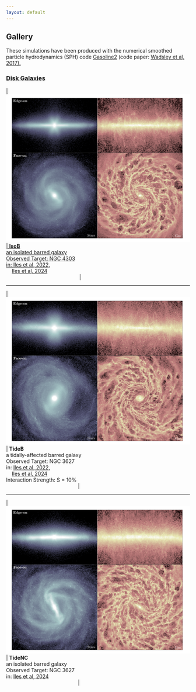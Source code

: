 ```yaml
---
layout: default
---
```

<style>
table {
    border-collapse: collapse;
}
table, th, td {
   border: none;
}
blockquote {
    border-left: none;
    padding-left: 10px;
}
</style>

## Gallery
These simulations have been produced with the numerical smoothed particle hydrodynamics (SPH) code <a href="https://gasoline-code.com">Gasoline2</a> (code paper: <a href="https://ui.adsabs.harvard.edu/abs/2017MNRAS.471.2357W/abstract">Wadsley et al, 2017).  

### Disk Galaxies

|![IsoB](./assets/images/gallery/IsoB_aesthetic.png)| **IsoB** <br> an isolated barred galaxy <br> Observed Target: NGC 4303 <br> in: <a href="https://ui.adsabs.harvard.edu/abs/2022MNRAS.510.3899I/abstract">Iles et al, 2022</a>,<br> &nbsp;&nbsp;&nbsp;&nbsp;<a href="https://ui.adsabs.harvard.edu/abs/2024MNRAS.527.2799I/abstract">Iles et al, 2024</a> <br> &nbsp;&nbsp;&nbsp;&nbsp;&nbsp;&nbsp;&nbsp;&nbsp;&nbsp;&nbsp;&nbsp;&nbsp;&nbsp;&nbsp;&nbsp;&nbsp;&nbsp;&nbsp;&nbsp;&nbsp;&nbsp;&nbsp;&nbsp;&nbsp;&nbsp;&nbsp;&nbsp;&nbsp;&nbsp;&nbsp;&nbsp;&nbsp;&nbsp;&nbsp;&nbsp;&nbsp;&nbsp;&nbsp;&nbsp;&nbsp;&nbsp;&nbsp;&nbsp;&nbsp;&nbsp;&nbsp;&nbsp;&nbsp;&nbsp;&nbsp; |

* * *

|![TideB](./assets/images/gallery/TideB_aesthetic.png)| **TideB** <br> a tidally-affected barred galaxy <br> Observed Target: NGC 3627 <br> in: <a href="https://ui.adsabs.harvard.edu/abs/2022MNRAS.510.3899I/abstract">Iles et al, 2022</a>,<br> &nbsp;&nbsp;&nbsp;&nbsp;<a href="https://ui.adsabs.harvard.edu/abs/2024MNRAS.527.2799I/abstract">Iles et al, 2024</a> <br> Interaction Strength: S = 10% <br> &nbsp;&nbsp;&nbsp;&nbsp;&nbsp;&nbsp;&nbsp;&nbsp;&nbsp;&nbsp;&nbsp;&nbsp;&nbsp;&nbsp;&nbsp;&nbsp;&nbsp;&nbsp;&nbsp;&nbsp;&nbsp;&nbsp;&nbsp;&nbsp;&nbsp;&nbsp;&nbsp;&nbsp;&nbsp;&nbsp;&nbsp;&nbsp;&nbsp;&nbsp;&nbsp;&nbsp;&nbsp;&nbsp;&nbsp;&nbsp;&nbsp;&nbsp;&nbsp;&nbsp;&nbsp;&nbsp;&nbsp;&nbsp;&nbsp;&nbsp;|

* * *

|![TideNC](./assets/images/gallery/TideNC_aesthetic.png)| **TideNC** <br> an isolated barred galaxy <br> Observed Target: NGC 3627 <br> in: <a href="https://ui.adsabs.harvard.edu/abs/2024MNRAS.527.2799I/abstract">Iles et al, 2024</a> <br> &nbsp;&nbsp;&nbsp;&nbsp;&nbsp;&nbsp;&nbsp;&nbsp;&nbsp;&nbsp;&nbsp;&nbsp;&nbsp;&nbsp;&nbsp;&nbsp;&nbsp;&nbsp;&nbsp;&nbsp;&nbsp;&nbsp;&nbsp;&nbsp;&nbsp;&nbsp;&nbsp;&nbsp;&nbsp;&nbsp;&nbsp;&nbsp;&nbsp;&nbsp;&nbsp;&nbsp;&nbsp;&nbsp;&nbsp;&nbsp;&nbsp;&nbsp;&nbsp;&nbsp;&nbsp;&nbsp;&nbsp;&nbsp;&nbsp;&nbsp;|

